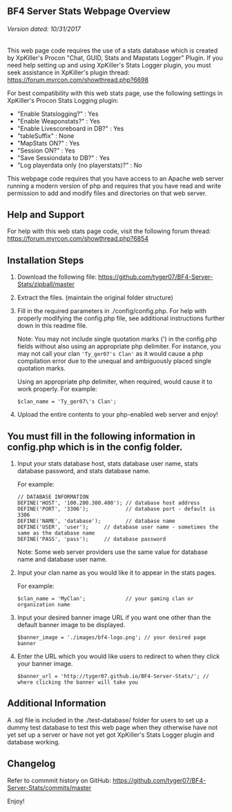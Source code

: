 ## BF4 Server Stats Webpage Overview
###### Version dated: 10/31/2017


This web page code requires the use of a stats database which is created by XpKiller's Procon "Chat, GUID, Stats and Mapstats Logger" Plugin.
If you need help setting up and using XpKiller's Stats Logger plugin, you must seek assistance in XpKiller's plugin thread:
https://forum.myrcon.com/showthread.php?6698

For best compatibility with this web stats page, use the following settings in XpKiller's Procon Stats Logging plugin:
* "Enable Statslogging?" : Yes
* "Enable Weaponstats?" : Yes
* "Enable Livescoreboard in DB?" : Yes
* "tableSuffix" : None
* "MapStats ON?" : Yes
* "Session ON?" : Yes
* "Save Sessiondata to DB?" : Yes
* "Log playerdata only (no playerstats)?" : No

This webpage code requires that you have access to an Apache web server running a modern version of php and requires that you have read and write permission to add and modify files and directories on that web server.


## Help and Support

For help with this web stats page code, visit the following forum thread:
https://forum.myrcon.com/showthread.php?6854


## Installation Steps

1) Download the following file:
https://github.com/tyger07/BF4-Server-Stats/zipball/master

2) Extract the files. (maintain the original folder structure)

3) Fill in the required parameters in ./config/config.php.  For help with properly modifying the config.php file, see additional instructions further down in this readme file.

    Note:  You may not include single quotation marks (') in the config.php fields without also using an appropriate php delimiter. For instance, you may not call your clan `'Ty_ger07's Clan'` as it would cause a php compilation error due to the unequal and ambiguously placed single quotation marks.

    Using an appropriate php delimiter, when required, would cause it to work properly.  For example:

    `$clan_name = 'Ty_ger07\'s Clan';`

4) Upload the entire contents to your php-enabled web server and enjoy!


## You must fill in the following information in config.php which is in the config folder.

1) Input your stats database host, stats database user name, stats database password, and stats database name.

    For example:

    ```
    // DATABASE INFORMATION
    DEFINE('HOST', '100.200.300.400'); // database host address
    DEFINE('PORT', '3306');            // database port - default is 3306
    DEFINE('NAME', 'database');        // database name
    DEFINE('USER', 'user');		// database user name - sometimes the same as the database name
    DEFINE('PASS', 'pass');		// database password
    ```

    Note: Some web server providers use the same value for database name and database user name.


2) Input your clan name as you would like it to appear in the stats pages.

    For example:

    `$clan_name = 'MyClan';             // your gaming clan or organization name`


3) Input your desired banner image URL if you want one other than the default banner image to be displayed.

    `$banner_image = './images/bf4-logo.png'; // your desired page banner`


4) Enter the URL which you would like users to redirect to when they click your banner image.

    `$banner_url = 'http://tyger07.github.io/BF4-Server-Stats/'; // where clicking the banner will take you`


## Additional Information

A .sql file is included in the ./test-database/ folder for users to set up a dummy test database to test this web page when they otherwise have not yet set up a server or have not yet got XpKiller's Stats Logger plugin and database working.


## Changelog

Refer to commmit history on GitHub:
https://github.com/tyger07/BF4-Server-Stats/commits/master


Enjoy!
